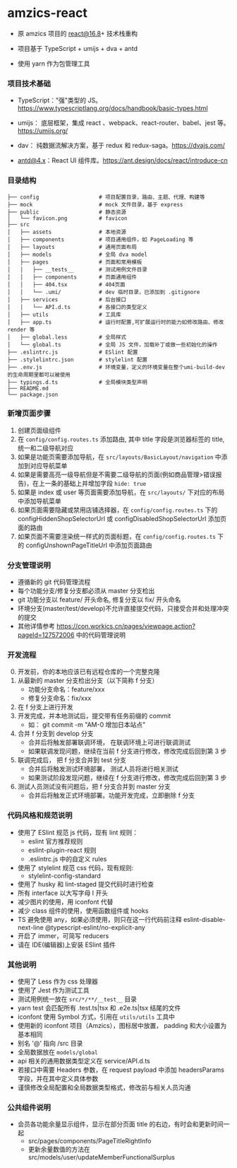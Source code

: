 # amzics-react
* 原 amzics 项目的 react@16.8+ 技术栈重构

* 项目基于 TypeScript + umijs + dva + antd

* 使用 yarn 作为包管理工具

### 项目技术基础
* TypeScript："强"类型的 JS。https://www.typescriptlang.org/docs/handbook/basic-types.html

* umijs：
  底层框架，集成 react 、webpack、react-router、babel、jest 等。https://umijs.org/

* dav：
  纯数据流解决方案，基于 redux 和 redux-saga。https://dvajs.com/

* antd@4.x：React UI 组件库。https://ant.design/docs/react/introduce-cn


### 目录结构
```
├── config                   # 项目配置目录，路由、主题、代理、构建等
├── mock                     # mock 文件目录，基于 express
├── public                   # 静态资源
│   └── favicon.png          # favicon
├── src
│   ├── assets               # 本地资源
│   ├── components           # 项目通用组件，如 PageLoading 等
│   ├── layouts              # 通用页面布局
│   ├── models               # 全局 dva model
│   ├── pages                # 页面和常用模板
│   │   ├── __tests__        # 测试用例文件目录
│   │   ├── components       # 页面通用组件
│   │   ├── 404.tsx          # 404页面
│   │   └── .umi/            # dev 临时目录，已添加到 .gitignore
│   ├── services             # 后台接口
│   │   └── API.d.ts         # 各接口的类型定义
│   ├── utils                # 工具库
│   ├── app.ts               # 运行时配置,可扩展运行时的能力如修改路由、修改 render 等
│   ├── global.less          # 全局样式
│   └── global.ts            # 全局 JS 文件，加载补丁或做一些初始化的操作
├── .eslintrc.js             # ESlint 配置
├── .stylelintrc.json        # stylelint 配置
├── .env.js                  # 环境变量，定义的环境变量在整个umi-build-dev的生命周期里都可以被使用
├── typings.d.ts             # 全局模块类型声明
├── README.md
└── package.json
```

### 新增页面步骤
1. 创建页面级组件
2. 在 ```config/config.routes.ts``` 添加路由, 其中 title 字段是浏览器标签的 title, 统一和二级导航对应
3. 如果是功能页需要添加导航，在 ```src/layouts/BasicLayout/navigation``` 中添加到对应导航菜单
4. 如果是需要高亮一级导航但是不需要二级导航的页面(例如商品管理>错误报告)，在上一条的基础上并增加字段 ```hide: true```
5. 如果是 index 或 user 等页面需要添加导航，在 ```src/layouts/``` 下对应的布局中添加导航菜单
6. 如果页面需要隐藏或禁用店铺选择器，在 ```config/config.routes.ts``` 下的 configHiddenShopSelectorUrl 或 configDisabledShopSelectorUrl 添加页面的路由
7. 如果页面不需要渲染统一样式的页面标题，在 ```config/config.routes.ts``` 下的 configUnshownPageTitleUrl 中添加页面路由

### 分支管理说明
* 遵循新的 git 代码管理流程
* 每个功能分支/修复分支都必须从 master 分支检出
* git 功能分支以 feature/ 开头命名, 修复分支以 fix/ 开头命名
* 环境分支(master/test/develop)不允许直接提交代码，只接受合并和处理冲突的提交
* 其他详情参考 https://con.workics.cn/pages/viewpage.action?pageId=127572006 中的代码管理说明
  
### 开发流程
0. 开发前，你的本地应该已有远程仓库的一个完整克隆
1. 从最新的 master 分支检出分支（以下简称 f 分支）
    * 功能分支命名：feature/xxx
    * 修复分支命名：fix/xxx
2. 在 f 分支上进行开发
3. 开发完成，并本地测试后，提交带有任务前缀的 commit
   * 如： git commit -m "AM-0 增加日本站点"
4. 合并 f 分支到 develop 分支
    * 合并后将触发部署联调环境， 在联调环境上可进行联调测试
    * 如果联调发现问题，继续在当前 f 分支进行修改，修改完成后回到第 3 步
5. 联调完成后， 把 f 分支合并到 test 分支
    * 合并后将触发测试环境部署， 测试人员将进行相关测试
    * 如果测试阶段发现问题，继续在 f 分支进行修改，修改完成后回到第 3 步
6. 测试人员测试没有问题后，把 f 分支合并到 master 分支
    * 合并后将触发正式环境部署。功能开发完成，立即删除 f 分支
  
### 代码风格和规范说明
* 使用了 ESlint 规范 js 代码，现有 lint 规则：
    *  eslint 官方推荐规则
    *  eslint-plugin-react 规则
    *  .eslintrc.js 中的自定义 rules
* 使用了 stylelint 规范 css 代码，现有规则:
    *  stylelint-config-standard
* 使用了 husky 和 lint-staged 提交代码时进行检查
* 所有 interface 以大写字母 I 开头
* 减少图片的使用，用 iconfont 代替
* 减少 class 组件的使用，使用函数组件或 hooks
* TS 避免使用 any，如果必须使用，则只在这一行代码前注释 eslint-disable-next-line @typescript-eslint/no-explicit-any
* 开启了 immer，可简写 reducers
* 请在 IDE(编辑器)上安装 ESlint 插件

### 其他说明
* 使用了 Less 作为 css 处理器
* 使用了 Jest 作为测试工具
* 测试用例统一放在 ```src/*/**/__test__``` 目录
* yarn test 会匹配所有 .test.ts|tsx 和 .e2e.ts|tsx 结尾的文件
* iconfont 使用 Symbol 方式，引用在 ```utils/utils``` 工具中
* 使用新的 iconfont 项目（Amzics），图标居中放置， padding 和大小设置为基本相同
* 别名 '@' 指向 /src 目录
* 全局数据放在 ```models/global```
* api 相关的通用数据类型定义在 service/API.d.ts
* 若接口中需要 Headers 参数，在 request payload 中添加 headersParams 字段，并在其中定义具体参数
* 谨慎修改全局配置和全局数据类型格式，修改前与相关人员沟通

### 公共组件说明
* 会员各功能余量显示组件，显示在部分页面 title 的右边，有时会和更新时间一起
    *  src/pages/components/PageTitleRightInfo
    *  更新余量数值的方法在 src/models/user/updateMemberFunctionalSurplus
